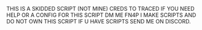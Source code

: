 THIS IS A SKIDDED SCRIPT (NOT MINE) CREDS TO TRACED IF YOU NEED HELP OR A CONFIG FOR THIS SCRIPT DM ME
FN4P
I MAKE SCRIPTS AND DO NOT OWN THIS SCRIPT IF U HAVE SCRIPTS SEND ME ON DISCORD.

